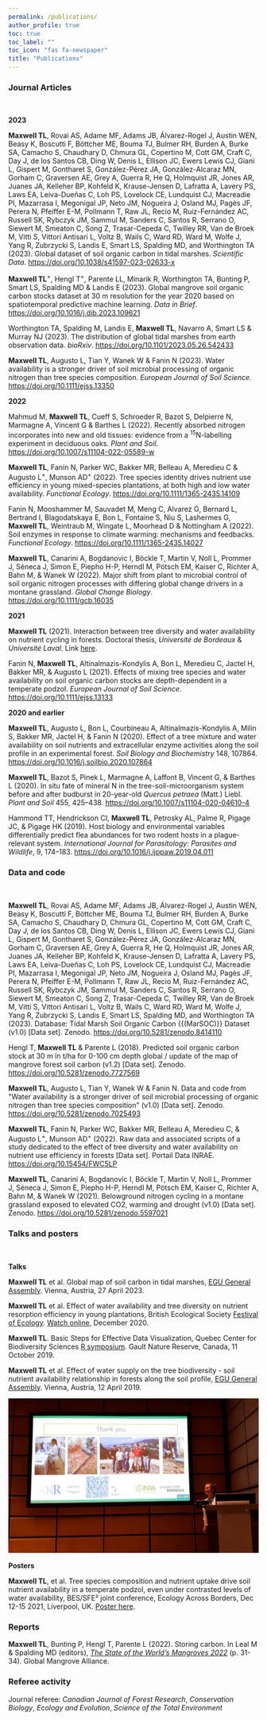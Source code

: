 ```yaml
---
permalink: /publications/
author_profile: true
toc: true
toc_label: ""
toc_icon: "fas fa-newspaper"
title: "Publications"
---
```



### Journal Articles
<br>

**2023** 

**Maxwell TL**, Rovai AS, Adame MF, Adams JB, Álvarez-Rogel J, Austin WEN, Beasy K, Boscutti F, Böttcher ME, Bouma TJ, Bulmer RH, Burden A, Burke SA, Camacho S, Chaudhary D, Chmura GL, Copertino M, Cott GM, Craft C, Day J, de los Santos CB, Ding W, Denis L, Ellison JC, Ewers Lewis CJ, Giani L, Gispert M, Gontharet S, González-Pérez JA, González-Alcaraz MN, Gorham C, Graversen AE, Grey A, Guerra R, He Q, Holmquist JR, Jones AR, Juanes JA, Kelleher BP, Kohfeld K, Krause-Jensen D, Lafratta A, Lavery PS, Laws EA, Leiva-Dueñas C, Loh PS, Lovelock CE, Lundquist CJ, Macreadie PI, Mazarrasa I, Megonigal JP, Neto JM, Nogueira J, Osland MJ, Pagès JF, Perera N, Pfeiffer E-M, Pollmann T, Raw JL, Recio M, Ruiz-Fernández AC, Russell SK, Rybczyk JM, Sammul M, Sanders C, Santos R, Serrano O, Siewert M, Smeaton C, Song Z, Trasar-Cepeda C, Twilley RR, Van de Broek M, Vitti S, Vittori Antisari L, Voltz B, Wails C, Ward RD, Ward M, Wolfe J, Yang R, Zubrzycki S, Landis E, Smart LS, Spalding MD, and Worthington TA (2023). Global dataset of soil organic carbon in tidal marshes. _Scientific Data_. <https://doi.org/10.1038/s41597-023-02633-x>

**Maxwell TL**<sup>+</sup>, Hengl T<sup>+</sup>, Parente LL, Minarik R, Worthington TA, Bunting P, Smart LS, Spalding MD & Landis E (2023). Global mangrove soil organic carbon stocks dataset at 30 m resolution for the year 2020 based on spatiotemporal predictive machine learning. _Data in Brief_. <https://doi.org/10.1016/j.dib.2023.109621>

Worthington TA, Spalding M, Landis E, **Maxwell TL**, Navarro A, Smart LS & Murray NJ (2023). The distribution of global tidal marshes from earth observation data. _bioRxiv_. <https://doi.org/10.1101/2023.05.26.542433>

**Maxwell TL**, Augusto L, Tian Y, Wanek W & Fanin N (2023). Water availability is a stronger driver of soil microbial processing of organic nitrogen than tree species composition. _European Journal of Soil Science_. <https://doi.org/10.1111/ejss.13350>

**2022** 

Mahmud M, **Maxwell TL**, Cueff S, Schroeder R, Bazot S, Delpierre N, Marmagne A, Vincent G & Barthes L (2022). Recently absorbed nitrogen incorporates into new and old tissues: evidence from a <sup>15</sup>N-labelling experiment in deciduous oaks. _Plant and Soil_. <https://doi.org/10.1007/s11104-022-05589-w>

**Maxwell TL**, Fanin N, Parker WC, Bakker MR, Belleau A, Meredieu C & Augusto L<sup>+</sup>, Munson AD<sup>+</sup> (2022). Tree species identity drives nutrient use efficiency in young mixed-species plantations, at both high and low water availability. _Functional Ecology_. <https://doi.org/10.1111/1365-2435.14109>

Fanin N, Mooshammer M, Sauvadet M, Meng C, Alvarez G, Bernard L, Bertrand I, Blagodatskaya E, Bon L, Fontaine S, Niu S, Lashermes G, **Maxwell TL**, Weintraub M, Wingate L, Moorhead D & Nottingham A (2022). Soil enzymes in response to climate warming: mechanisms and feedbacks. _Functional Ecology_. <https://doi.org/10.1111/1365-2435.14027>

**Maxwell TL**, Canarini A, Bogdanovic I, Böckle T, Martin V, Noll L, Prommer J, Séneca J, Simon E, Piepho H-P, Herndl M, Pötsch EM, Kaiser C, Richter A, Bahn M, & Wanek W (2022). Major shift from plant to microbial control of soil organic nitrogen processes with differing global change drivers in a montane grassland. _Global Change Biology_. <https://doi.org/10.1111/gcb.16035>  

**2021**

 **Maxwell TL** (2021). Interaction between tree diversity and water availability on nutrient cycling in forests. Doctoral thesis, _Université de Bordeaux_ & _Université Laval_. Link [here](https://scholar.google.at/citations?view_op=view_citation&hl=en&user=BnCknmEAAAAJ&citation_for_view=BnCknmEAAAAJ:IjCSPb-OGe4C). 

Fanin N, **Maxwell TL**, Altinalmazis-Kondylis A, Bon L, Meredieu C, Jactel H, Bakker MR, & Augusto L (2021). Effects of mixing tree species and water availability on soil organic carbon stocks are depth-dependent in a temperate podzol.  _European Journal of Soil Science_. <https://doi.org/10.1111/ejss.13133>

**2020 and earlier**

**Maxwell TL**, Augusto L, Bon L, Courbineau A, Altinalmazis-Kondylis A, Milin S, Bakker MR, Jactel H, & Fanin N (2020). Effect of a tree mixture and water availability on soil nutrients and extracellular enzyme activities along the soil profile in an experimental forest. _Soil Biology and Biochemistry_ 148, 107864. <https://doi.org/10.1016/j.soilbio.2020.107864>

**Maxwell TL**, Bazot S, Pinek L, Marmagne A, Laffont B, Vincent G, & Barthes L (2020). In situ fate of mineral N in the tree-soil-microorganism system before and after budburst in 20-year-old _Quercus petraea_ (Matt.) Liebl. _Plant and Soil_ 455, 425–438. <https://doi.org/10.1007/s11104-020-04610-4>

Hammond TT, Hendrickson CI, **Maxwell TL**, Petrosky AL, Palme R, Pigage JC, & Pigage HK (2019). Host biology and environmental variables differentially predict flea abundances for two rodent hosts in a plague-relevant system. _International Journal for Parasitology: Parasites and Wildlife_, 9, 174–183. <https://doi.org/10.1016/j.ijppaw.2019.04.011>


### Data and code
<br>

**Maxwell TL**, Rovai AS, Adame MF, Adams JB, Álvarez-Rogel J, Austin WEN, Beasy K, Boscutti F, Böttcher ME, Bouma TJ, Bulmer RH, Burden A, Burke SA, Camacho S, Chaudhary D, Chmura GL, Copertino M, Cott GM, Craft C, Day J, de los Santos CB, Ding W, Denis L, Ellison JC, Ewers Lewis CJ, Giani L, Gispert M, Gontharet S, González-Pérez JA, González-Alcaraz MN, Gorham C, Graversen AE, Grey A, Guerra R, He Q, Holmquist JR, Jones AR, Juanes JA, Kelleher BP, Kohfeld K, Krause-Jensen D, Lafratta A, Lavery PS, Laws EA, Leiva-Dueñas C, Loh PS, Lovelock CE, Lundquist CJ, Macreadie PI, Mazarrasa I, Megonigal JP, Neto JM, Nogueira J, Osland MJ, Pagès JF, Perera N, Pfeiffer E-M, Pollmann T, Raw JL, Recio M, Ruiz-Fernández AC, Russell SK, Rybczyk JM, Sammul M, Sanders C, Santos R, Serrano O, Siewert M, Smeaton C, Song Z, Trasar-Cepeda C, Twilley RR, Van de Broek M, Vitti S, Vittori Antisari L, Voltz B, Wails C, Ward RD, Ward M, Wolfe J, Yang R, Zubrzycki S, Landis E, Smart LS, Spalding MD, and Worthington TA (2023). Database: Tidal Marsh Soil Organic Carbon {{(MarSOC)}} Dataset (v1.0) [Data set]. Zenodo. <https://doi.org/10.5281/zenodo.8414110>

Hengl T, **Maxwell TL** & Parente L (2018). Predicted soil organic carbon stock at 30 m in t/ha for 0-100 cm depth global / update of the map of mangrove forest soil carbon (v1.2) [Data set]. Zenodo. <https://doi.org/10.5281/zenodo.7727569>

 **Maxwell TL**, Augusto L, Tian Y, Wanek W & Fanin N. Data and code from "Water availability is a stronger driver of soil microbial processing of organic nitrogen than tree species composition" (v1.0) [Data set]. Zenodo. <https://doi.org/10.5281/zenodo.7025493>

**Maxwell TL**, Fanin N, Parker WC, Bakker MR, Belleau A, Meredieu C, & Augusto L<sup>+</sup>, Munson AD<sup>+</sup> (2022). Raw data and associated scripts of a study dedicated to the effect of tree diversity and water availability on nutrient use efficiency in forests [Data set]. Portail Data INRAE. <https://doi.org/10.15454/FWC5LP>

**Maxwell TL**, Canarini A, Bogdanovic I, Böckle T, Martin V, Noll L, Prommer J, Séneca J, Simon E, Piepho H-P, Herndl M, Pötsch EM, Kaiser C, Richter A, Bahn M, & Wanek W (2021). Belowground nitrogen cycling in a montane grassland exposed to elevated CO2, warming and drought (v1.0) [Data set]. Zenodo. <https://doi.org/10.5281/zenodo.5597021>

### Talks and posters
<br>

**Talks**

**Maxwell TL** et al. Global map of soil carbon in tidal marshes, [EGU General Assembly](https://meetingorganizer.copernicus.org/EGU23/session/44975). Vienna, Austria, 27 April 2023.

**Maxwell TL** et al. Effect of water availability and tree diversity on nutrient resorption efficiency in young plantations, British Ecological Society [Festival of Ecology](https://www.britishecologicalsociety.org/events/festival-of-ecology/). [Watch online](https://www.youtube.com/watch?v=0JVmuGSupHQ), December 2020. 

**Maxwell TL**. Basic Steps for Effective Data Visualization, Quebec Center for Biodiversity Sciences [R symposium](https://wiki.qcbs.ca/r_symposium_2019). Gault Nature Reserve, Canada, 11 October 2019.

**Maxwell TL** et al. Effect of water supply on the tree biodiversity - soil nutrient availability relationship in forests along the soil profile, [EGU General Assembly](https://meetingorganizer.copernicus.org/EGU2019/orals/30819). Vienna, Austria, 12 April 2019. 

<p align="center">
  <img width="600" src="/img/EGU_presentation.png">
</p>


**Posters**

**Maxwell TL**,  et al. Tree species composition and nutrient uptake drive soil nutrient availability in a temperate podzol, even under contrasted levels of water availability, BES/SFE² joint conference, Ecology Across Borders, Dec 12-15 2021, Liverpool, UK. [Poster here](/docs/Maxwell_poster_BES_2021.pdf).


### Reports

**Maxwell TL**, Bunting P, Hengl T, Parente L (2022). Storing carbon. In Leal M & Spalding MD (editors), [_The State of the World’s Mangroves 2022_](https://www.mangrovealliance.org/wp-content/uploads/2022/09/The-State-of-the-Worlds-Mangroves-Report_2022.pdf) (p. 31-34). Global Mangrove Alliance.

### Referee activity 

Journal referee: _Canadian Journal of Forest Research_, _Conservation Biology_, _Ecology and Evolution_, _Science of the Total Environment_  

